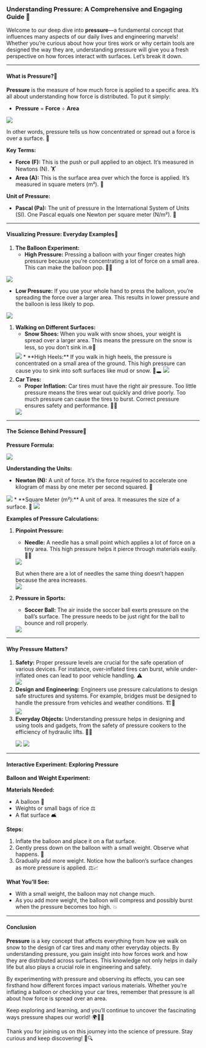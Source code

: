 ### **Understanding Pressure: A Comprehensive and Engaging Guide 🌟**

Welcome to our deep dive into **pressure**—a fundamental concept that influences many aspects of our daily lives and engineering marvels\! Whether you’re curious about how your tires work or why certain tools are designed the way they are, understanding pressure will give you a fresh perspective on how forces interact with surfaces. Let’s break it down.

---

#### **What is Pressure?🤔**

**Pressure** is the measure of how much force is applied to a specific area. It’s all about understanding how force is distributed. To put it simply:

* **Pressure** \= **Force** ÷ **Area** 
 <img src="Images/Image 1.png">

In other words, pressure tells us how concentrated or spread out a force is over a surface. 💪

**Key Terms:**

* **Force (F):** This is the push or pull applied to an object. It’s measured in Newtons (N). 🏋️  
* **Area (A):** This is the surface area over which the force is applied. It’s measured in square meters (m²). 📏

**Unit of Pressure:**

* **Pascal (Pa):** The unit of pressure in the International System of Units (SI). One Pascal equals one Newton per square meter (N/m²). 📐

---

#### **Visualizing Pressure: Everyday Examples🌟**

1. **The Balloon Experiment:**  
   * **High Pressure:** Pressing a balloon with your finger creates high pressure because you’re concentrating a lot of force on a small area. This can make the balloon pop. 🎈💥
 <img src="Images/Image 2.png">

* **Low Pressure:** If you use your whole hand to press the balloon, you’re spreading the force over a larger area. This results in lower pressure and the balloon is less likely to pop. 
 <img src="Images/Image 3.png">

1. **Walking on Different Surfaces:**  
   * **Snow Shoes:** When you walk with snow shoes, your weight is spread over a larger area. This means the pressure on the snow is less, so you don’t sink in.❄️👣  
    <img src="Images/Image 4.png">
   * **High Heels:** If you walk in high heels, the pressure is concentrated on a small area of the ground. This high pressure can cause you to sink into soft surfaces like mud or snow. 👠🕳️  
    <img src="Images/Image 5.png">
2. **Car Tires:**  
   * **Proper Inflation:** Car tires must have the right air pressure. Too little pressure means the tires wear out quickly and drive poorly. Too much pressure can cause the tires to burst. Correct pressure ensures safety and performance. 🚗🔧  
    <img src="Images/Image 6.png">

---

#### **The Science Behind Pressure🔬**

**Pressure Formula:**

<img src="Images/Image 7.png">

**Understanding the Units:**

* **Newton (N):** A unit of force. It’s the force required to accelerate one kilogram of mass by one meter per second squared. 🌌   
<img src="Images/Image 8.png">
* **Square Meter (m²):** A unit of area. It measures the size of a surface. 📏  
  <img src="Images/Image 9.png">

**Examples of Pressure Calculations:**

1. **Pinpoint Pressure:**  
   * **Needle:** A needle has a small point which applies a lot of force on a tiny area. This high pressure helps it pierce through materials easily. 💉✨    
    <img src="Images/Image 10.png">

   But when there are a lot of needles the same thing doesn’t happen because the area increases.  
   <img src="Images/Image 11.png">  
2. **Pressure in Sports:**  
   * **Soccer Ball:** The air inside the soccer ball exerts pressure on the ball’s surface. The pressure needs to be just right for the ball to bounce and roll properly.   
      
    <img src="Images/Image 12.png">

---

#### **Why Pressure Matters?**

1. **Safety:** Proper pressure levels are crucial for the safe operation of various devices. For instance, over-inflated tires can burst, while under-inflated ones can lead to poor vehicle handling. ⚠️   
               <img src="Images/Image 13.png">
2. **Design and Engineering:** Engineers use pressure calculations to design safe structures and systems. For example, bridges must be designed to handle the pressure from vehicles and weather conditions. 🏗️🔧  
               <img src="Images/Image 14.png">
3. **Everyday Objects:** Understanding pressure helps in designing and using tools and gadgets, from the safety of pressure cookers to the efficiency of hydraulic lifts. 🍲🔩  
   <p>
      <img src="Images/Image 15.png">
      <img src="Images/Image 16.png">
   </p>

---

#### **Interactive Experiment: Exploring Pressure**

**Balloon and Weight Experiment:**

**Materials Needed:**

* A balloon 🎈  
* Weights or small bags of rice ⚖️  
* A flat surface 🛋️

**Steps:**

1. Inflate the balloon and place it on a flat surface.  
2. Gently press down on the balloon with a small weight. Observe what happens. 👀  
3. Gradually add more weight. Notice how the balloon’s surface changes as more pressure is applied. ⚖️📈

**What You’ll See:**

* With a small weight, the balloon may not change much.  
* As you add more weight, the balloon will compress and possibly burst when the pressure becomes too high. 💥

---

#### **Conclusion**

**Pressure** is a key concept that affects everything from how we walk on snow to the design of car tires and many other everyday objects. By understanding pressure, you gain insight into how forces work and how they are distributed across surfaces. This knowledge not only helps in daily life but also plays a crucial role in engineering and safety.

By experimenting with pressure and observing its effects, you can see firsthand how different forces impact various materials. Whether you’re inflating a balloon or checking your car tires, remember that pressure is all about how force is spread over an area.

Keep exploring and learning, and you’ll continue to uncover the fascinating ways pressure shapes our world\! 🌍🔬🚀

Thank you for joining us on this journey into the science of pressure. Stay curious and keep discovering\! 🌟🔍
